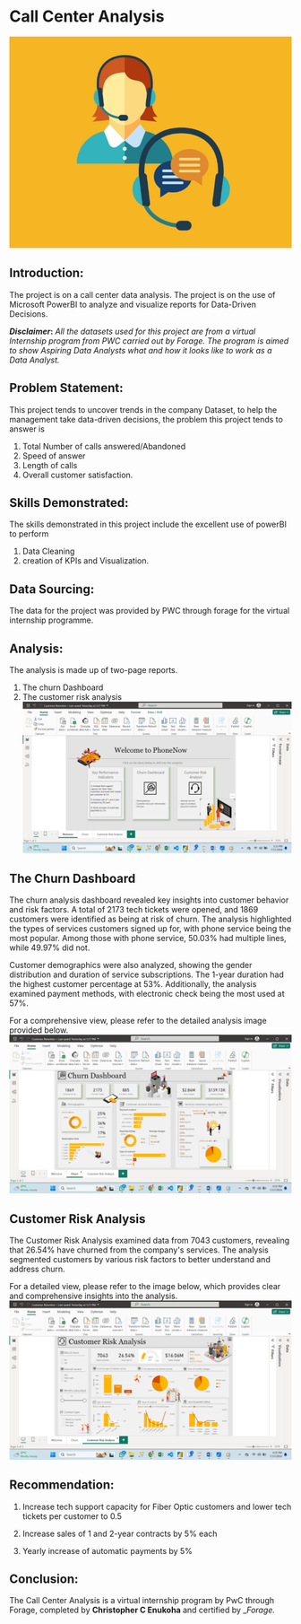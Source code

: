 # Call Center Analysis 
![](Call_Center.jpg)

## Introduction: 
The project is on a call center data analysis. The project is on the use of Microsoft PowerBI to analyze and visualize reports for Data-Driven Decisions. 

**_Disclaimer_:** _All the datasets used for this project are from a virtual Internship program from PWC carried out by Forage. The program is aimed to show Aspiring Data Analysts what and how it looks like to work as a Data Analyst._

## Problem Statement:
This project tends to uncover trends in the company Dataset, to help the management take data-driven decisions, the problem this project tends to answer is 
1.	Total Number of calls answered/Abandoned 
2.	Speed of answer 
3.	Length of calls 
4.	Overall customer satisfaction.

## Skills Demonstrated:
The skills demonstrated in this project include the excellent use of powerBI to perform 
1.	Data Cleaning 
2.	creation of KPIs and Visualization.

## Data Sourcing:
The data for the project was provided by PWC through forage for the virtual internship programme.

## Analysis:
The analysis is made up of two-page reports.
1.	The churn Dashboard
2.	The customer risk analysis 
![](welcome.png)

## The Churn Dashboard
The churn analysis dashboard revealed key insights into customer behavior and risk factors. A total of 2173 tech tickets were opened, and 1869 customers were identified as being at risk of churn. The analysis highlighted the types of services customers signed up for, with phone service being the most popular. Among those with phone service, 50.03% had multiple lines, while 49.97% did not.

Customer demographics were also analyzed, showing the gender distribution and duration of service subscriptions. The 1-year duration had the highest customer percentage at 53%. Additionally, the analysis examined payment methods, with electronic check being the most used at 57%.

For a comprehensive view, please refer to the detailed analysis image provided below.
![](Churn_Analysis.png)

## Customer Risk Analysis 
The Customer Risk Analysis examined data from 7043 customers, revealing that 26.54% have churned from the company's services. The analysis segmented customers by various risk factors to better understand and address churn.

For a detailed view, please refer to the image below, which provides clear and comprehensive insights into the analysis.
![](Customer_Risk_Analysis.png)

## Recommendation:
1)	Increase tech support capacity for Fiber Optic customers and lower tech tickets per customer to 0.5

2)	Increase sales of 1 and 2-year contracts by 5% each

3)	Yearly increase of automatic payments by 5%

## Conclusion:
The Call Center Analysis is a virtual internship program by PwC through Forage, completed by __Christopher C Enukoha__ and certified by __Forage._






